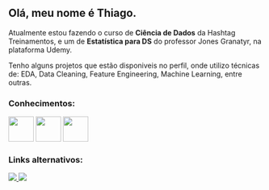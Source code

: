 ## **Olá, meu nome é Thiago.**

Atualmente estou fazendo o curso de **Ciência de Dados** da Hashtag Treinamentos, e um de **Estatística para DS** do professor Jones Granatyr, na plataforma Udemy.


Tenho alguns projetos que estão disponiveis no perfil, onde utilizo técnicas de: EDA, Data Cleaning, Feature Engineering, Machine Learning, entre outras.


### **Conhecimentos:**
<div style="display: inline ">
 <img src="https://cdn.jsdelivr.net/gh/devicons/devicon/icons/python/python-original.svg" width="50"/> 
 <img src="https://cdn.jsdelivr.net/gh/devicons/devicon/icons/pandas/pandas-original.svg" width="50"/>
 <img src="https://cdn.jsdelivr.net/gh/devicons/devicon/icons/numpy/numpy-original.svg" width="50"/>            
</div>  


### **Links alternativos:**


<a href="www.linkedin.com/in/thiago-consoli-5343b2231">
<img src="https://img.shields.io/badge/linkedin-%230077B5.svg?style=for-the-badge&logo=linkedin&logoColor=white">
</a>

<a href="www.kaggle.com/thiagoconsoli">
<img src="https://img.shields.io/badge/Kaggle-035a7d?style=for-the-badge&logo=kaggle&logoColor=white">
</a>
 
